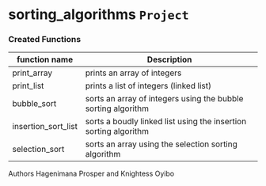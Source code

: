 # sorting_algorithms ``Project``
### Created Functions

function name | Description
--------------|------------
print_array | prints an array of integers
print_list | prints a list of integers (linked list)
bubble_sort | sorts an array of integers using the bubble sorting algorithm
insertion_sort_list | sorts a boudly linked list using the insertion sorting algorithm
selection_sort | sorts an array using the selection sorting algorithm

Authors
Hagenimana Prosper and Knightess Oyibo
